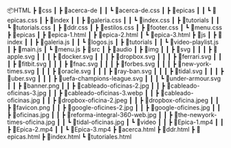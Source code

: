 📦HTML
 ┣ 📂css
 ┃ ┣ 📂acerca-de
 ┃ ┃ ┗ 📜acerca-de.css
 ┃ ┣ 📂epicas
 ┃ ┃ ┗ 📜epicas.css
 ┃ ┣ 📂index
 ┃ ┃ ┣ 📜galeria.css
 ┃ ┃ ┗ 📜index.css
 ┃ ┣ 📂tutorials
 ┃ ┃ ┗ 📜tutorials.css
 ┃ ┣ 📜ddr.css
 ┃ ┣ 📜estilos.css
 ┃ ┣ 📜footer.css
 ┃ ┗ 📜menu.css
 ┣ 📂epicas
 ┃ ┣ 📜epica-1.html
 ┃ ┣ 📜epica-2.html
 ┃ ┗ 📜epica-3.html
 ┣ 📂js
 ┃ ┣ 📂index
 ┃ ┃ ┣ 📜galeria.js
 ┃ ┃ ┗ 📜logos.js
 ┃ ┣ 📂tutorials
 ┃ ┃ ┗ 📜video-playlist.js
 ┃ ┣ 📜main.js
 ┃ ┗ 📜menu.js
 ┣ 📂src
 ┃ ┣ 📂audio
 ┃ ┣ 📂img
 ┃ ┃ ┣ 📂svg
 ┃ ┃ ┃ ┣ 📜apple.svg
 ┃ ┃ ┃ ┣ 📜docker.svg
 ┃ ┃ ┃ ┣ 📜dropbox.svg
 ┃ ┃ ┃ ┣ 📜ferrari.svg
 ┃ ┃ ┃ ┣ 📜fitbit.svg
 ┃ ┃ ┃ ┣ 📜fnac.svg
 ┃ ┃ ┃ ┣ 📜forbes.svg
 ┃ ┃ ┃ ┣ 📜new-york-times.svg
 ┃ ┃ ┃ ┣ 📜oracle.svg
 ┃ ┃ ┃ ┣ 📜ray-ban.svg
 ┃ ┃ ┃ ┣ 📜tidal.svg
 ┃ ┃ ┃ ┣ 📜uber.svg
 ┃ ┃ ┃ ┣ 📜uefa-champions-league.svg
 ┃ ┃ ┃ ┗ 📜under-armour.svg
 ┃ ┃ ┣ 📜banner.png
 ┃ ┃ ┣ 📜cableado-oficinas-2.jpg
 ┃ ┃ ┣ 📜cableado-oficinas-3.jpg
 ┃ ┃ ┣ 📜cableado-oficinas-3.webp
 ┃ ┃ ┣ 📜cableado-oficinas.jpg
 ┃ ┃ ┣ 📜dropbox-oficina-2.jpeg
 ┃ ┃ ┣ 📜dropbox-oficina.jpeg
 ┃ ┃ ┣ 📜favicon.png
 ┃ ┃ ┣ 📜google-oficines-2.jpg
 ┃ ┃ ┣ 📜google-oficines.jpg
 ┃ ┃ ┣ 📜oficinas.jpg
 ┃ ┃ ┣ 📜reforma-integral-360-web.jpg
 ┃ ┃ ┣ 📜the-newyork-times-oficina.jpg
 ┃ ┃ ┗ 📜tidal-oficinas.jpg
 ┃ ┗ 📂video
 ┃ ┃ ┣ 📜Epica-1.mp4
 ┃ ┃ ┣ 📜Epica-2.mp4
 ┃ ┃ ┗ 📜Epica-3.mp4
 ┣ 📜acerca.html
 ┣ 📜ddr.html
 ┣ 📜epicas.html
 ┣ 📜index.html
 ┗ 📜tutoriales.html